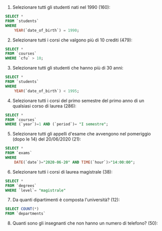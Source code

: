 1. Selezionare tutti gli studenti nati nel 1990 (160):

```sql
SELECT *
FROM `students`
WHERE
	YEAR(`date_of_birth`) = 1990;
```

2. Selezionare tutti i corsi che valgono più di 10 crediti (479):

```sql
SELECT *
FROM `courses`
WHERE `cfu` > 10;
```

3. Selezionare tutti gli studenti che hanno più di 30 anni:

```sql
SELECT *
FROM `students`
WHERE
	YEAR(`date_of_birth`) < 1995;
```

4. Selezionare tutti i corsi del primo semestre del primo anno di un qualsiasi corso di
   laurea (286):

```sql
SELECT *
FROM `courses`
WHERE (`year`)=1 AND (`period`)= "I semestre";
```

5. Selezionare tutti gli appelli d'esame che avvengono nel pomeriggio (dopo le 14) del
   20/06/2020 (21):

```sql
SELECT *
FROM `exams`
WHERE
	DATE(`date`)="2020-06-20" AND TIME(`hour`)>"14:00:00";
```

6. Selezionare tutti i corsi di laurea magistrale (38):

```sql
SELECT *
FROM `degrees`
WHERE `level`= "magistrale"
```

7. Da quanti dipartimenti è composta l'università? (12):

```sql
SELECT COUNT(*)
FROM `departments`
```

8. Quanti sono gli insegnanti che non hanno un numero di telefono? (50):

```sql

```
